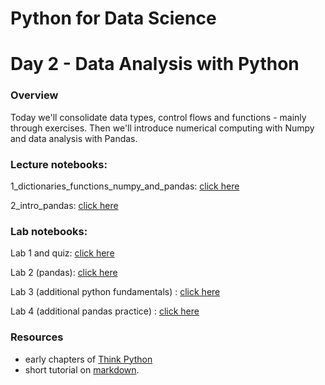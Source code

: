 
# Python for Data Science
# Day 2 - Data Analysis with Python
### Overview
Today we'll consolidate data types, control flows and functions - mainly through exercises. Then we'll introduce numerical computing with Numpy and data analysis with Pandas.

### Lecture notebooks:

1_dictionaries_functions_numpy_and_pandas: [click here](https://colab.research.google.com/github/worldbank/Python-for-Data-Science/blob/master/June_2021_ETEC/day_2/1_dictionaries_functions_numpy_pandas.ipynb)

2_intro_pandas: [click here](https://colab.research.google.com/github/worldbank/Python-for-Data-Science/blob/master/June_2021_ETEC/day_2/2_intro_pandas.ipynb)

### Lab notebooks:

Lab 1 and quiz: [click here](https://colab.research.google.com/github/worldbank/Python-for-Data-Science/blob/master/June_2021_ETEC/day_2/lab_1_and_quiz.ipynb)

Lab 2 (pandas): [click here](https://colab.research.google.com/github/worldbank/Python-for-Data-Science/blob/master/June_2021_ETEC/day_2/lab_2.ipynb)

Lab 3 (additional python fundamentals) : [click here](https://colab.research.google.com/github/worldbank/Python-for-Data-Science/blob/master/June_2021_ETEC/day_2/lab_3.ipynb)

Lab 4 (additional pandas practice) : [click here](https://colab.research.google.com/github/worldbank/Python-for-Data-Science/blob/master/June_2021_ETEC/day_2/lab_4.ipynb)

### Resources
* early chapters of [Think Python](http://greenteapress.com/thinkpython2/thinkpython2.pdf)
* short tutorial on [markdown](https://commonmark.org/help/).
